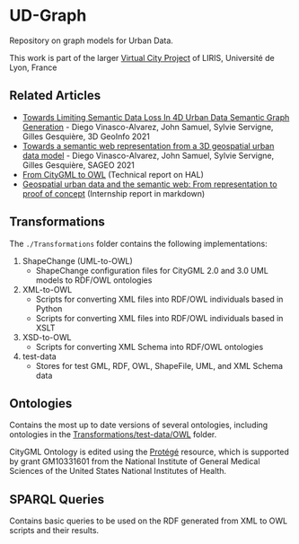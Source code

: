 # UD-Graph
Repository on graph models for Urban Data.

This work is part of the larger [Virtual City Project](https://projet.liris.cnrs.fr/vcity/) of LIRIS, Université de Lyon, France

## Related Articles
- [Towards Limiting Semantic Data Loss In 4D Urban Data Semantic Graph Generation](https://hal.archives-ouvertes.fr/hal-03375084v1) - Diego Vinasco-Alvarez, John Samuel, Sylvie Servigne, Gilles Gesquière, 3D GeoInfo 2021
- [Towards a semantic web representation from a 3D geospatial urban data model](https://hal.archives-ouvertes.fr/hal-03240567v1) - Diego Vinasco-Alvarez, John Samuel, Sylvie Servigne, Gilles Gesquière, SAGEO 2021
- [From CityGML to OWL](https://hal.archives-ouvertes.fr/hal-02948955) (Technical report on HAL)
- [Geospatial urban data and the semantic web: From representation to proof of concept](https://github.com/VCityTeam/UD-Graph/blob/master/Internship/Masters%20report.md) (Internship report in markdown)

## Transformations
The `./Transformations` folder contains the following implementations:
1. ShapeChange (UML-to-OWL)
   * ShapeChange configuration files for CityGML 2.0 and 3.0 UML models to RDF/OWL ontologies
2. XML-to-OWL
   * Scripts for converting XML files into RDF/OWL individuals based in Python
   * Scripts for converting XML files into RDF/OWL individuals based in XSLT
3. XSD-to-OWL
   * Scripts for converting XML Schema into RDF/OWL ontologies
4. test-data
   * Stores for test GML, RDF, OWL, ShapeFile, UML, and XML Schema data

## Ontologies
Contains the most up to date versions of several ontologies, including ontologies in the [Transformations/test-data/OWL](./Transformations/test-data/OWL) folder.

CityGML Ontology is edited using the [Protégé](https://protege.stanford.edu/) resource, which is supported by grant GM10331601 from the National Institute of General Medical Sciences of the United States National Institutes of Health.

## SPARQL Queries
Contains basic queries to be used on the RDF generated from XML to OWL scripts and their results.

